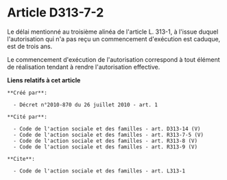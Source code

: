 # Article D313-7-2

Le délai mentionné au troisième alinéa de l'article L. 313-1, à l'issue duquel l'autorisation qui n'a pas reçu un
commencement d'exécution est caduque, est de trois ans. 

Le commencement d'exécution de l'autorisation correspond à tout élément de réalisation tendant à rendre l'autorisation
effective.

**Liens relatifs à cet article**

	**Créé par**:

	  - Décret n°2010-870 du 26 juillet 2010 - art. 1

	**Cité par**:

	  - Code de l'action sociale et des familles - art. D313-14 (V)
	  - Code de l'action sociale et des familles - art. R313-7-5 (V)
	  - Code de l'action sociale et des familles - art. R313-8 (V)
	  - Code de l'action sociale et des familles - art. R313-9 (V)

	**Cite**:

	  - Code de l'action sociale et des familles - art. L313-1
